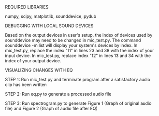 REQUIRED LIBRARIES

numpy, scipy, matplotlib, sounddevice, pydub

DEBUGGING WITH LOCAL SOUND DEVICES

Based on the output devices in user's setup, the index of devices used by sounddevice may need to be changed in mic_test.py.
The command sounddevice -m list will display your system's devices by index. In mic_test.py, replace the index "11" in lines 23 and 38 with the index of your input device.
In mic_test.py, replace index "12" in lines 13 and 34 with the index of your output device.

VISUALIZING CHANGES WITH EQ

STEP 1: Run mic_test.py and terminate program after a satisfactory audio clip has been written

STEP 2: Run eq.py to generate a processed audio file

STEP 3: Run spectrogram.py to generate Figure 1 (Graph of original audio file) and Figure 2 (Graph of audio file after EQ)


